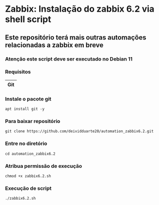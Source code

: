 # Zabbix: Instalação do zabbix 6.2 via shell script
## Este repositório terá mais outras automações relacionadas a zabbix em breve 
### Atenção este script deve ser executado no Debian 11


### Requisitos 

|Git|
|---|

### Instale o pacote git
`apt install git -y`

### Para baixar repositório
`git clone https://github.com/deividduarte20/automation_zabbix6.2.git`

### Entre no diretório
`cd automation_zabbix6.2`

### Atribua permissão de execução
`chmod +x zabbix6.2.sh`

### Execução de script
`./zabbix6.2.sh`

